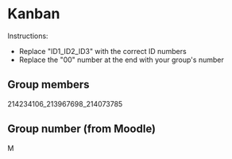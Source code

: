 # Kanban
Instructions: 
* Replace "ID1_ID2_ID3" with the correct ID numbers
* Replace the "00" number at the end with your group's number


## Group members
214234106_213967698_214073785

## Group number (from Moodle)
M
